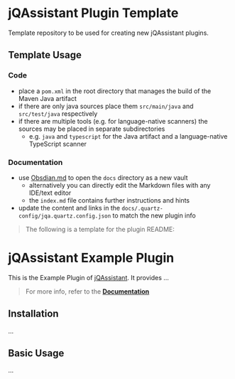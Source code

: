 # jQAssistant Plugin Template
Template repository to be used for creating new jQAssistant plugins.

## Template Usage

### Code
- place a `pom.xml` in the root directory that manages the build of the Maven Java artifact
- if there are only java sources place them `src/main/java` and `src/test/java` respectively
- if there are multiple tools (e.g. for language-native scanners) the sources may be placed in separate subdirectories
  - e.g. `java` and `typescript` for the Java artifact and a language-native TypeScript scanner

### Documentation
- use [Obsdian.md](https://obsidian.md) to open the `docs` directory as a new vault
  - alternatively you can directly edit the Markdown files with any IDE/text editor
  - the `index.md` file contains further instructions and hints
- update the content and links in the `docs/.quartz-config/jqa.quartz.config.json` to match the new plugin info

> The following is a template for the plugin README:

# jQAssistant Example Plugin
This is the Example Plugin of [jQAssistant](https://jqassistant.org).
It provides ...

> For more info, refer to the **[Documentation](https://jqassistant-plugin.github.io/jqassistant-example-plugin)**

## Installation
...

## Basic Usage
...

